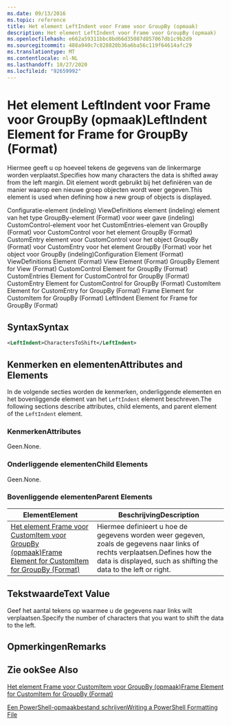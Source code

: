 ```yaml
---
ms.date: 09/13/2016
ms.topic: reference
title: Het element LeftIndent voor Frame voor GroupBy (opmaak)
description: Het element LeftIndent voor Frame voor GroupBy (opmaak)
ms.openlocfilehash: e662a59311bbc8bd66d35087d857067db1c9b2d9
ms.sourcegitcommit: 488a940c7c828820b36a6ba56c119f64614afc29
ms.translationtype: MT
ms.contentlocale: nl-NL
ms.lasthandoff: 10/27/2020
ms.locfileid: "92659992"
---
```

# <a name="leftindent-element-for-frame-for-groupby-format"></a><span data-ttu-id="9ec26-103">Het element LeftIndent voor Frame voor GroupBy (opmaak)</span><span class="sxs-lookup"><span data-stu-id="9ec26-103">LeftIndent Element for Frame for GroupBy (Format)</span></span>

<span data-ttu-id="9ec26-104">Hiermee geeft u op hoeveel tekens de gegevens van de linkermarge worden verplaatst.</span><span class="sxs-lookup"><span data-stu-id="9ec26-104">Specifies how many characters the data is shifted away from the left margin.</span></span> <span data-ttu-id="9ec26-105">Dit element wordt gebruikt bij het definiëren van de manier waarop een nieuwe groep objecten wordt weer gegeven.</span><span class="sxs-lookup"><span data-stu-id="9ec26-105">This element is used when defining how a new group of objects is displayed.</span></span>

<span data-ttu-id="9ec26-106">Configuratie-element (indeling) ViewDefinitions element (indeling) element van het type GroupBy-element (Format) voor weer gave (indeling) CustomControl-element voor het CustomEntries-element van GroupBy (Format) voor CustomControl voor het element GroupBy (Format) CustomEntry element voor CustomControl voor het object GroupBy (Format) voor CustomEntry voor het element GroupBy (Format) voor het object voor GroupBy (indeling)</span><span class="sxs-lookup"><span data-stu-id="9ec26-106">Configuration Element (Format) ViewDefinitions Element (Format) View Element (Format) GroupBy Element for View (Format) CustomControl Element for GroupBy (Format) CustomEntries Element for CustomControl for GroupBy (Format) CustomEntry Element for CustomControl for GroupBy (Format) CustomItem Element for CustomEntry for GroupBy (Format) Frame Element for CustomItem for GroupBy (Format) LeftIndent Element for Frame for GroupBy (Format)</span></span>

## <a name="syntax"></a><span data-ttu-id="9ec26-107">Syntax</span><span class="sxs-lookup"><span data-stu-id="9ec26-107">Syntax</span></span>

```xml
<LeftIndent>CharactersToShift</LeftIndent>
```

## <a name="attributes-and-elements"></a><span data-ttu-id="9ec26-108">Kenmerken en elementen</span><span class="sxs-lookup"><span data-stu-id="9ec26-108">Attributes and Elements</span></span>

<span data-ttu-id="9ec26-109">In de volgende secties worden de kenmerken, onderliggende elementen en het bovenliggende element van het `LeftIndent` element beschreven.</span><span class="sxs-lookup"><span data-stu-id="9ec26-109">The following sections describe attributes, child elements, and parent element of the `LeftIndent` element.</span></span>

### <a name="attributes"></a><span data-ttu-id="9ec26-110">Kenmerken</span><span class="sxs-lookup"><span data-stu-id="9ec26-110">Attributes</span></span>

<span data-ttu-id="9ec26-111">Geen.</span><span class="sxs-lookup"><span data-stu-id="9ec26-111">None.</span></span>

### <a name="child-elements"></a><span data-ttu-id="9ec26-112">Onderliggende elementen</span><span class="sxs-lookup"><span data-stu-id="9ec26-112">Child Elements</span></span>

<span data-ttu-id="9ec26-113">Geen.</span><span class="sxs-lookup"><span data-stu-id="9ec26-113">None.</span></span>

### <a name="parent-elements"></a><span data-ttu-id="9ec26-114">Bovenliggende elementen</span><span class="sxs-lookup"><span data-stu-id="9ec26-114">Parent Elements</span></span>

|<span data-ttu-id="9ec26-115">Element</span><span class="sxs-lookup"><span data-stu-id="9ec26-115">Element</span></span>|<span data-ttu-id="9ec26-116">Beschrijving</span><span class="sxs-lookup"><span data-stu-id="9ec26-116">Description</span></span>|
|-------------|-----------------|
|[<span data-ttu-id="9ec26-117">Het element Frame voor CustomItem voor GroupBy (opmaak)</span><span class="sxs-lookup"><span data-stu-id="9ec26-117">Frame Element for CustomItem for GroupBy (Format)</span></span>](./frame-element-for-customitem-for-groupby-format.md)|<span data-ttu-id="9ec26-118">Hiermee definieert u hoe de gegevens worden weer gegeven, zoals de gegevens naar links of rechts verplaatsen.</span><span class="sxs-lookup"><span data-stu-id="9ec26-118">Defines how the data is displayed, such as shifting the data to the left or right.</span></span>|

## <a name="text-value"></a><span data-ttu-id="9ec26-119">Tekstwaarde</span><span class="sxs-lookup"><span data-stu-id="9ec26-119">Text Value</span></span>

<span data-ttu-id="9ec26-120">Geef het aantal tekens op waarmee u de gegevens naar links wilt verplaatsen.</span><span class="sxs-lookup"><span data-stu-id="9ec26-120">Specify the number of characters that you want to shift the data to the left.</span></span>

## <a name="remarks"></a><span data-ttu-id="9ec26-121">Opmerkingen</span><span class="sxs-lookup"><span data-stu-id="9ec26-121">Remarks</span></span>

## <a name="see-also"></a><span data-ttu-id="9ec26-122">Zie ook</span><span class="sxs-lookup"><span data-stu-id="9ec26-122">See Also</span></span>

[<span data-ttu-id="9ec26-123">Het element Frame voor CustomItem voor GroupBy (opmaak)</span><span class="sxs-lookup"><span data-stu-id="9ec26-123">Frame Element for CustomItem for GroupBy (Format)</span></span>](./frame-element-for-customitem-for-groupby-format.md)

[<span data-ttu-id="9ec26-124">Een PowerShell-opmaakbestand schrijven</span><span class="sxs-lookup"><span data-stu-id="9ec26-124">Writing a PowerShell Formatting File</span></span>](./writing-a-powershell-formatting-file.md)
